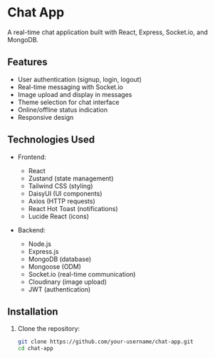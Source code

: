 # Chat App

A real-time chat application built with React, Express, Socket.io, and MongoDB.

## Features

- User authentication (signup, login, logout)
- Real-time messaging with Socket.io
- Image upload and display in messages
- Theme selection for chat interface
- Online/offline status indication
- Responsive design

## Technologies Used

- Frontend:
  - React
  - Zustand (state management)
  - Tailwind CSS (styling)
  - DaisyUI (UI components)
  - Axios (HTTP requests)
  - React Hot Toast (notifications)
  - Lucide React (icons)

- Backend:
  - Node.js
  - Express.js
  - MongoDB (database)
  - Mongoose (ODM)
  - Socket.io (real-time communication)
  - Cloudinary (image upload)
  - JWT (authentication)

## Installation

1. Clone the repository:

   ```sh
   git clone https://github.com/your-username/chat-app.git
   cd chat-app